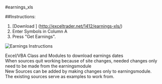 #earnings_xls 

##Instructions:

1. [Download ] (http://exceltrader.net/1412/earnings-xls/)
2. Enter Symbols in Column A
3. Press "Get Earnings".


![Earnings Instructions](http://exceltrader.net/wp-content/uploads/earnings2016.gif)

Excel/VBA Class and Modules to download earnings dates<br>
When sources quit working because of site changes, needed changes only need to be made from the earningsmodule<br>
New Sources can be added by making changes only to earningsmodule. The existing sources serve as examples to work from.
